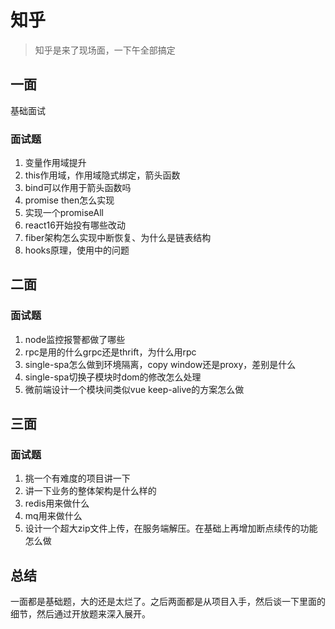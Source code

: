 # 知乎

> 知乎是来了现场面，一下午全部搞定

## 一面

基础面试

### 面试题

1. 变量作用域提升
2. this作用域，作用域隐式绑定，箭头函数
3. bind可以作用于箭头函数吗
4. promise then怎么实现
5. 实现一个promiseAll
6. react16开始投有哪些改动
7. fiber架构怎么实现中断恢复、为什么是链表结构
8. hooks原理，使用中的问题

## 二面

### 面试题

1. node监控报警都做了哪些
2. rpc是用的什么grpc还是thrift，为什么用rpc
3. single-spa怎么做到环境隔离，copy window还是proxy，差别是什么
4. single-spa切换子模块时dom的修改怎么处理
5. 微前端设计一个模块间类似vue keep-alive的方案怎么做

## 三面

### 面试题

1. 挑一个有难度的项目讲一下
2. 讲一下业务的整体架构是什么样的
3. redis用来做什么
4. mq用来做什么
5. 设计一个超大zip文件上传，在服务端解压。在基础上再增加断点续传的功能怎么做

## 总结

一面都是基础题，大的还是太烂了。之后两面都是从项目入手，然后谈一下里面的细节，然后通过开放题来深入展开。
